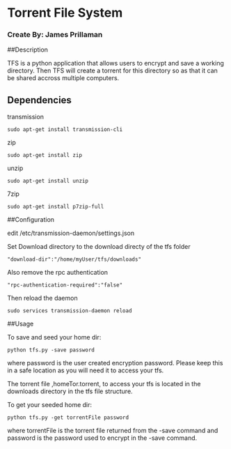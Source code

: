 # Torrent File System
### Create By: James Prillaman

##Description

TFS is a python application that allows users to encrypt and save a working directory. Then TFS will create a torrent for this directory so as that it can be shared accross multiple computers.


## Dependencies

transmission
```
sudo apt-get install transmission-cli

```

zip

```
sudo apt-get install zip

```

unzip

```
sudo apt-get install unzip

```
7zip
```
sudo apt-get install p7zip-full
```
##Configuration

edit /etc/transmission-daemon/settings.json

Set Download directory to the download directy of the tfs folder
```
"download-dir":"/home/myUser/tfs/downloads"
```
Also remove the rpc authentication
```
"rpc-authentication-required":"false"
```

Then reload the daemon
```
sudo services transmission-daemon reload
```

##Usage

To save and seed your home dir:
```
python tfs.py -save password

```
where password is the user created encryption password. Please keep this in a safe location as you will need it to access your tfs.

The torrent file ,homeTor.torrent, to access your tfs is located in the downloads directory in the tfs file structure.

To get your seeded home dir:
```
python tfs.py -get torrentFile password
```
where torrentFile is the torrent file returned from the -save command and password is the password used to encrypt in the -save command.


